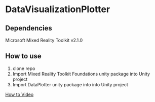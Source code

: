 # DataVisualizationPlotter

## Dependencies
Microsoft Mixed Reality Toolkit v2.1.0

## How to use 
1) clone repo
2) Import Mixed Reality Toolkit Foundations unity package into Unity project
3) Import DataPlotter unity package into into Unity project

[How to Video](https://youtu.be/cVw3d1V7dSg)